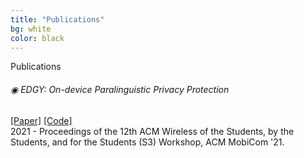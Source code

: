 ```yaml
---
title: "Publications"
bg: white
color: black
---
```

<link rel="stylesheet" href="https://maxcdn.bootstrapcdn.com/bootstrap/4.0.0-alpha.2/css/bootstrap.min.css" integrity="sha384-y3tfxAZXuh4HwSYylfB+J125MxIs6mR5FOHamPBG064zB+AFeWH94NdvaCBm8qnd" crossorigin="anonymous">

<div class="card">
  <div class="card-header"> Publications </div>
  <div class="card-body">
    <h6 class="card-title"> &#9673; EDGY: On-device Paralinguistic Privacy Protection </h6>
    <a href="https://dl.acm.org/doi/abs/10.1145/3477087.3478382" class="card-link">[Paper]</a>
    <a href="https://github.com/RanyaJumah/EDGY" class="card-link">[Code]</a>  
    <br>
    2021 - Proceedings of the 12th ACM Wireless of the Students, by the Students, and for the Students (S3) Workshop, ACM MobiCom '21.
  </div>
  
  
</div>


